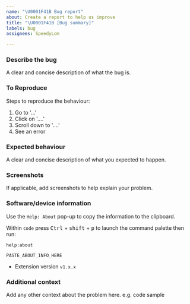 ```yaml
---
name: "\U0001F41B Bug report"
about: Create a report to help us improve
title: "\U0001F41B [Bug summary]"
labels: bug
assignees: SpeedyLom

---
```


### Describe the bug
A clear and concise description of what the bug is.

### To Reproduce
Steps to reproduce the behaviour:
1. Go to '...'
2. Click on '....'
3. Scroll down to '....'
4. See an error

### Expected behaviour
A clear and concise description of what you expected to happen.

### Screenshots
If applicable, add screenshots to help explain your problem.

### Software/device information
Use the `Help: About` pop-up to copy the information to the clipboard.

Within `code` press <kbd>Ctrl</kbd> + <kbd>shift</kbd> + <kbd>p</kbd> to launch the command palette then run:

```
help:about
```
```
PASTE_ABOUT_INFO_HERE
```
 - Extension version `v1.x.x`


### Additional context
Add any other context about the problem here. e.g. code sample
